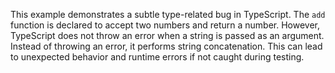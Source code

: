 This example demonstrates a subtle type-related bug in TypeScript.  The `add` function is declared to accept two numbers and return a number. However, TypeScript does not throw an error when a string is passed as an argument. Instead of throwing an error, it performs string concatenation. This can lead to unexpected behavior and runtime errors if not caught during testing.